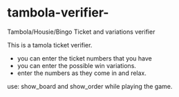 # tambola-verifier-
Tambola/Housie/Bingo Ticket and variations verifier 

This is a tamola ticket verifier.

- you can enter the ticket numbers that you have
- you can enter the possible win variations. 
- enter the numbers as they come in and relax.

use: show_board and show_order while playing the game.
